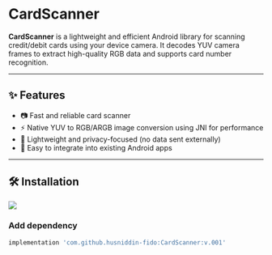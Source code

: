 # CardScanner

**CardScanner** is a lightweight and efficient Android library for scanning credit/debit cards using your device camera. It decodes YUV camera frames to extract high-quality RGB data and supports card number recognition.

---

## ✨ Features

- 📷 Fast and reliable card scanner
- ⚡ Native YUV to RGB/ARGB image conversion using JNI for performance
- 🔐 Lightweight and privacy-focused (no data sent externally)
- 🔄 Easy to integrate into existing Android apps

---

## 🛠 Installation
[![](https://jitpack.io/v/husniddin-fido/CardScanner.svg)](https://jitpack.io/#husniddin-fido/CardScanner)

### Add dependency
```groovy
implementation 'com.github.husniddin-fido:CardScanner:v.001'
```
